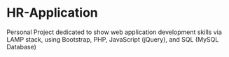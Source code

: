 # HR-Application
Personal Project dedicated to show web application development skills via LAMP stack, using Bootstrap, PHP, JavaScript (jQuery), and SQL (MySQL Database)

